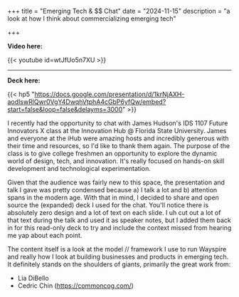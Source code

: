 +++
title = "Emerging Tech & $$ Chat"
date = "2024-11-15"
description = "a look at how I think about commercializing emerging tech"

+++

**Video here:**

{{< youtube id=wtJfUo5n7XU >}}


----------
**Deck here:**

{{< hp5 "https://docs.google.com/presentation/d/1krNjAXH-aodIswRlQwr0VgY4DwqhVtphA4cGbP6yfQw/embed?start=false&loop=false&delayms=3000" >}}


I recently had the opportunity to chat with James Hudson's IDS 1107 Future Innovators X class at the Innovation Hub @ Florida State University. James and everyone at the iHub were amazing hosts and incredibly generous with their time and resources, so I'd like to thank them again. The purpose of the class is to give college freshmen an opportunity to explore the dynamic world of design, tech, and innovation. It's really focused on hands-on skill development and technological experimentation. 

Given that the audience was fairly new to this space, the presentation and talk I gave was pretty condensed because a) I talk a lot and b) attention spans in the modern age. With that in mind, I decided to share and open source the (expanded) deck I used for the chat. You'll notice there is absolutely zero design and a lot of text on each slide. I uh cut out a lot of that text during the talk and used it as speaker notes, but I added them back in for this read-only deck to try and include the context missed from hearing me yap about each point. 

The content itself is a look at the model // framework I use to run Wayspire and really how I look at building businesses and products in emerging tech. It definitely stands on the shoulders of giants, primarily the great work from:

- Lia DiBello
- Cedric Chin (https://commoncog.com/)
